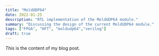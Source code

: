 ```yaml
---
title: "MoldUDP64"
date: 2022-01-25
description: "RTL implementation of the MoldUDP64 module."
summary: "Discussing the design of the current MoldUDP64 module."
tags: ["FPGA", "HFT", "moldudp64","verilog"]
draft: true
---
```

_This_ is the content of my blog post.

